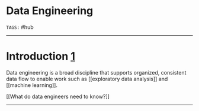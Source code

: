 # Data Engineering
`TAGS:` #hub 

---
# Introduction [1]
Data engineering is a broad discipline that supports organized, consistent data flow to enable work such as [[exploratory data analysis]] and [[machine learning]]. 

[[What do data engineers need to know?]]

---
[1]:  https://realpython.com/python-data-engineer/